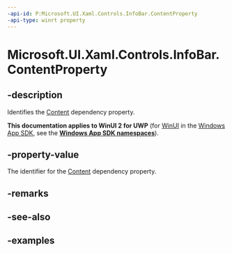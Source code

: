 ```yaml
---
-api-id: P:Microsoft.UI.Xaml.Controls.InfoBar.ContentProperty
-api-type: winrt property
---
```


# Microsoft.UI.Xaml.Controls.InfoBar.ContentProperty

<!--
public static Windows.UI.Xaml.DependencyProperty ContentProperty { get; }
-->


## -description
Identifies the [Content](infobar_content.md) dependency property.

**This documentation applies to WinUI 2 for UWP** (for [WinUI](/windows/apps/winui/winui3/) in the [Windows App SDK](/windows/apps/windows-app-sdk/), see the **[Windows App SDK namespaces](/windows/windows-app-sdk/api/winrt/)**).

## -property-value
The identifier for the [Content](infobar_content.md) dependency property.

## -remarks

## -see-also

## -examples



